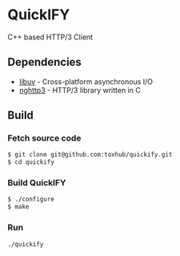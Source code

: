 # QuickIFY
C++ based HTTP/3 Client

## Dependencies
- [libuv](https://github.com/libuv/libuv) - Cross-platform asynchronous I/O
- [nghttp3](https://github.com/ngtcp2/nghttp3) - HTTP/3 library written in C

## Build

### Fetch source code

```sh
$ git clone git@github.com:toxhub/quickify.git
$ cd quickify
```

### Build QuickIFY

```sh
$ ./configure
$ make
```

### Run

```sh
./quickify
```
